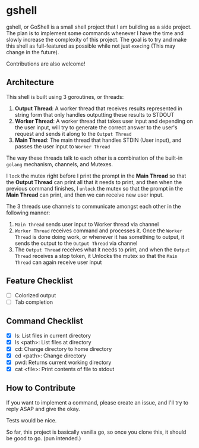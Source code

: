 # gshell

gshell, or GoShell is a small shell project that I am building as a side project. The plan is to implement some commands whenever I have the time and slowly increase the complexity of this project. The goal is to try and make this shell as full-featured as possible while not just `exec`ing (This may change in the future).

Contributions are also welcome!

## Architecture

This shell is built using 3 goroutines, or threads:

1. **Output Thread**: A worker thread that receives results represented in string form that only handles outputting these results to STDOUT
2. **Worker Thread**: A worker thread that takes user input and depending on the user input, will try to generate the correct answer to the user's request and sends it along to the `Output Thread`
3. **Main Thread**: The main thread that handles STDIN (User input), and passes the user input to `Worker Thread`

The way these threads talk to each other is a combination of the built-in `golang` mechanism, channels, and Mutexes.

I `lock` the mutex right before I print the prompt in the **Main Thread** so that the **Output Thread** can print all that it needs to print, and then when the previous command finishes, I `unlock` the mutex so that the prompt in the **Main Thread** can print, and then we can receive new user input. 

The 3 threads use channels to communicate amongst each other in the following manner:

1. `Main thread` sends user input to Worker thread via channel
2. `Worker Thread` receives command and processes it. Once the `Worker Thread` is done doing work, or whenever it has something to output, it sends the output to the `Output Thread` via channel
3. The `Output Thread` receives what it needs to print, and when the `Output Thread` receives a stop token, it Unlocks the mutex so that the `Main Thread` can again receive user input

## Feature Checklist

- [ ] Colorized output
- [ ] Tab completion

## Command Checklist

- [x] ls: List files in current directory
- [x] ls \<path\>: List files at directory
- [x] cd: Change directory to home directory
- [x] cd \<path\>: Change directory
- [x] pwd: Returns current working directory
- [x] cat \<file\>: Print contents of file to stdout

## How to Contribute

If you want to implement a command, please create an issue, and I'll try to reply ASAP and give the okay.

Tests would be nice.

So far, this project is basically vanilla go, so once you clone this, it should be good to go. (pun intended.)
